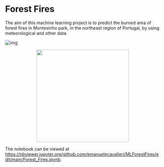 # Forest Fires

The aim of this machine learning project is to predict the burned area of forest fires in Montesinho park, in the northeast region of Portugal, by using meteorological and other data.

![img]()

<p align="center">
  <img 
    width="300"
    height="300"
    src="https://photo620x400.mnstatic.com/d5064990d15d1075a0485634955b0e26/montesinho-natural-park.jpg#center"
  >
</p>

The notebook can be viewed at https://nbviewer.jupyter.org/github.com/emanuelecavalleri/MLForestFires/edit/main/Forest_Fires.ipynb.
